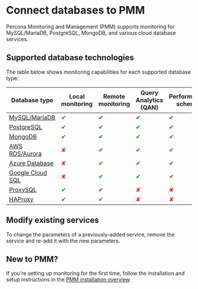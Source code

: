# Connect databases to PMM
Percona Monitoring and Management (PMM) supports monitoring for MySQL/MariaDB, PostgreSQL, MongoDB, and various cloud database services. 

## Supported database technologies

The table below shows monitoring capabilities for each supported database type:

| Database type                                | Local monitoring | Remote monitoring | Query Analytics (QAN) | Performance schema | Backup integration |
|----------------------------------------------|------------------|-------------------|------------------|---------------------|---------------------|
| [MySQL/MariaDB](../connect-database/mysql/mysql.md)     | <span style="color:green">✔</span> | <span style="color:green">✔</span> | <span style="color:green">✔</span> | <span style="color:green">✔</span> | <span style="color:green">✔</span> |
| [PostgreSQL](../connect-database/postgresql.md)          | <span style="color:green">✔</span> | <span style="color:green">✔</span> | <span style="color:green">✔</span> | <span style="color:green">✔</span> | <span style="color:red">✘</span> |
| [MongoDB](../connect-database/mongodb.md)                | <span style="color:green">✔</span> | <span style="color:green">✔</span> | <span style="color:green">✔</span> | <span style="color:green">✔</span> | <span style="color:green">✔</span> |
| [AWS RDS/Aurora](../connect-database/aws.md)             | <span style="color:red">✘</span>  | <span style="color:green">✔</span> | <span style="color:green">✔</span> | <span style="color:green">✔</span> | <span style="color:red">✘</span> |
| [Azure Database](../connect-database/azure.md)           | <span style="color:red">✘</span>  | <span style="color:green">✔</span> | <span style="color:green">✔</span> | <span style="color:green">✔</span> | <span style="color:red">✘</span> |
| [Google Cloud SQL](../connect-database/google.md)        | <span style="color:red">✘</span>  | <span style="color:green">✔</span> | <span style="color:green">✔</span> | <span style="color:green">✔</span> | <span style="color:red">✘</span> |
| [ProxySQL](../connect-database/proxysql.md)              | <span style="color:green">✔</span> | <span style="color:green">✔</span> | <span style="color:red">✘</span>  | <span style="color:red">✘</span>  | <span style="color:red">✘</span> |
| [HAProxy](../connect-database/haproxy.md)                | <span style="color:green">✔</span> | <span style="color:green">✔</span> | <span style="color:red">✘</span>  | <span style="color:red">✘</span>  | <span style="color:red">✘</span> |

## Modify existing services

To change the parameters of a previously-added service, remove the service and re-add it with the new parameters.

## New to PMM?
If you're setting up monitoring for the first time, follow the installation and setup instructions in the [PMM installation overview](../../index.md).